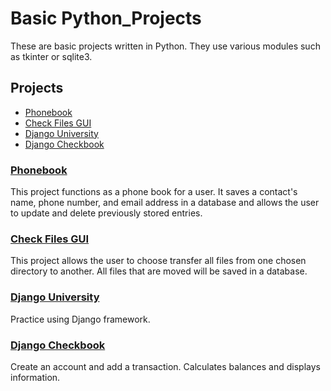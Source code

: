 # Basic Python_Projects
These are basic projects written in Python. They use various modules such as tkinter or sqlite3.

## Projects
* [Phonebook](https://github.com/natty886/Python_Projects/tree/main/project_phonebook)
* [Check Files GUI](https://github.com/natty886/Python_Projects/tree/main/check_file_GUI)
* [Django University](https://github.com/natty886/Python_Projects/tree/main/DjangoUniversity)
* [Django Checkbook](https://github.com/natty886/Python_Projects/tree/main/Django_Checkbook_Project)

### [Phonebook](https://github.com/natty886/Python_Projects/tree/main/project_phonebook)
This project functions as a phone book for a user. It saves a contact's name, phone number, and email address in a database and allows the user to update and delete previously stored entries.

### [Check Files GUI](https://github.com/natty886/Python_Projects/tree/main/check_file_GUI)
This project allows the user to choose transfer all files from one chosen directory to another. All files that are moved will be saved in a database.

### [Django University](https://github.com/natty886/Python_Projects/tree/main/DjangoUniversity)
Practice using Django framework. 

### [Django Checkbook](https://github.com/natty886/Python_Projects/tree/main/Django_Checkbook_Project)
Create an account and add a transaction. Calculates balances and displays information.

